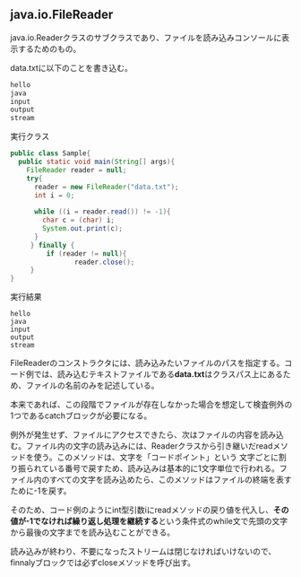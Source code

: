 ## java.io.FileReader

java.io.Readerクラスのサブクラスであり、ファイルを読み込みコンソールに表示するためのもの。

data.txtに以下のことを書き込む。

```txt
hello
java
input
output
stream
```

実行クラス

```Java
public class Sample{
  public static void main(String[] args){
    FileReader reader = null;
    try{
      reader = new FileReader("data.txt");
      int i = 0;
      
      while ((i = reader.read()) != -1){
        char c = (char) i;
        System.out.print(c);
      }
     } finally {
         if (reader != null){
                reader.close();
     }
}     
```

実行結果

```console
hello
java
input
output
stream
```

FileReaderのコンストラクタには、読み込みたいファイルのパスを指定する。コード例では、読み込むテキストファイルである**data.txt**はクラスパス上にあるため、ファイルの名前のみを記述している。

本来であれば、この段階でファイルが存在しなかった場合を想定して検査例外の1つであるcatchブロックが必要になる。

例外が発生せず、ファイルにアクセスできたら、次はファイルの内容を読み込む。ファイル内の文字の読み込みには、Readerクラスから引き継いだreadメソッドを使う。このメソッドは、文字を「コードポイント」という
文字ごとに割り振られている番号で戻すため、読み込みは基本的に1文字単位で行われる。ファイル内のすべての文字を読み込めたら、このメソッドはファイルの終端を表すために-1を戻す。

そのため、コード例のようにint型引数iにreadメソッドの戻り値を代入し、**その値が-1でなければ繰り返し処理を継続する**という条件式のwhile文で先頭の文字から最後の文字までを読み込むことができる。

読み込みが終わり、不要になったストリームは閉じなければいけないので、finnalyブロックでは必ずcloseメソッドを呼び出す。
